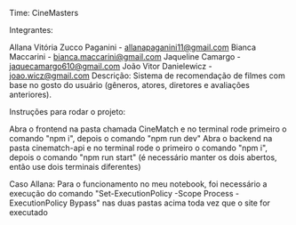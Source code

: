 Time: CineMasters

Integrantes:

Allana Vitória Zucco Paganini - allanapaganini11@gmail.com
Bianca Maccarini - bianca.maccarini@gmail.com
Jaqueline Camargo - jaquecamargo610@gmail.com
João Vitor Danielewicz - joao.wicz@gmail.com
Descrição: Sistema de recomendação de filmes com base no gosto do usuário (gêneros, atores, diretores e avaliações anteriores).

Instruções para rodar o projeto:

Abra o frontend na pasta chamada CineMatch e no terminal rode primeiro o comando "npm i", depois o comando "npm run dev"
Abra o backend na pasta cinematch-api e no terminal rode o primeiro o comando "npm i", depois o comando "npm run start" (é necessário manter os dois abertos, então use dois terminais diferentes)

Caso Allana: Para o funcionamento no meu notebook, foi necessário a execução do comando "Set-ExecutionPolicy -Scope Process -ExecutionPolicy Bypass" nas duas pastas acima toda vez que o site for executado
